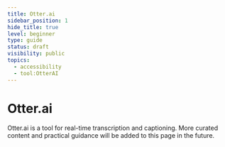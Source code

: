 ```yaml
---
title: Otter.ai
sidebar_position: 1
hide_title: true
level: beginner
type: guide
status: draft
visibility: public
topics:
  - accessibility
  - tool:OtterAI
---
```


# Otter.ai

Otter.ai is a tool for real-time transcription and captioning. More curated content and practical guidance will be added to this page in the future.
